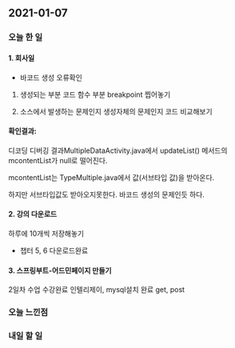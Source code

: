 2021-01-07
--

### 오늘 한 일

#### 1. 회사일

- 바코드 생성 오류확인

1. 생성되는 부분 코드 함수 부분 breakpoint  찝어놓기

2. 소스에서 발생하는 문제인지 생성자체의 문제인지 코드 비교해보기

#### 확인결과: 

디코딩 디버깅 결과MultipleDataActivity.java에서 updateList() 메서드의 mcontentList가 null로 떨어진다.

mcontentList는 TypeMultiple.java에서 값(서브타입 값)을 받아온다.

하지만 서브타입값도 받아오지못한다. 바코드 생성의 문제인듯 하다.

#### 2. 강의 다운로드

하루에 10개씩 저장해놓기
- 챕터 5, 6 다운로드완료

#### 3. 스프링부트-어드민페이지 만들기
2일차 수업 수강완료
인텔리제이, mysql설치 완료 
get, post

### 오늘 느낀점

### 내일 할 일

